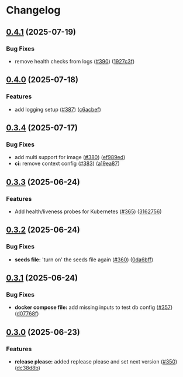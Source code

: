 # Changelog

## [0.4.1](https://github.com/Plant-Coach/plant_coach_be/compare/v0.4.0...v0.4.1) (2025-07-19)


### Bug Fixes

* remove health checks from logs ([#390](https://github.com/Plant-Coach/plant_coach_be/issues/390)) ([1927c3f](https://github.com/Plant-Coach/plant_coach_be/commit/1927c3f5e51378175a7ed8a7c963b4d79d3dc44a))

## [0.4.0](https://github.com/Plant-Coach/plant_coach_be/compare/v0.3.4...v0.4.0) (2025-07-18)


### Features

* add logging setup ([#387](https://github.com/Plant-Coach/plant_coach_be/issues/387)) ([c6acbef](https://github.com/Plant-Coach/plant_coach_be/commit/c6acbefe20611a9dac1b96d517b9c2eab3fbba4c))

## [0.3.4](https://github.com/Plant-Coach/plant_coach_be/compare/v0.3.3...v0.3.4) (2025-07-17)


### Bug Fixes

* add multi support for image ([#380](https://github.com/Plant-Coach/plant_coach_be/issues/380)) ([ef989ed](https://github.com/Plant-Coach/plant_coach_be/commit/ef989ed9fe19a3cf3a05faf0a69803f258a519e9))
* **ci:** remove context config ([#383](https://github.com/Plant-Coach/plant_coach_be/issues/383)) ([a19ea87](https://github.com/Plant-Coach/plant_coach_be/commit/a19ea870ff11bb412105093207d9dd4e4b06e8c1))

## [0.3.3](https://github.com/Plant-Coach/plant_coach_be/compare/v0.3.2...v0.3.3) (2025-06-24)


### Features

* Add health/liveness probes for Kubernetes  ([#365](https://github.com/Plant-Coach/plant_coach_be/issues/365)) ([3162756](https://github.com/Plant-Coach/plant_coach_be/commit/31627562c546556006a871f374a67b5e241e5cf0))

## [0.3.2](https://github.com/Plant-Coach/plant_coach_be/compare/v0.3.1...v0.3.2) (2025-06-24)


### Bug Fixes

* **seeds file:** 'turn on' the seeds file again ([#360](https://github.com/Plant-Coach/plant_coach_be/issues/360)) ([0da6bff](https://github.com/Plant-Coach/plant_coach_be/commit/0da6bff64f91fae523eef765a73769b0af6341ee))

## [0.3.1](https://github.com/Plant-Coach/plant_coach_be/compare/v0.3.0...v0.3.1) (2025-06-24)


### Bug Fixes

* **docker compose file:** add missing inputs to test db config ([#357](https://github.com/Plant-Coach/plant_coach_be/issues/357)) ([d07768f](https://github.com/Plant-Coach/plant_coach_be/commit/d07768f8f796aa0a95018591a15125bc07045ccb))

## [0.3.0](https://github.com/Plant-Coach/plant_coach_be/compare/0.2.0...v0.3.0) (2025-06-23)


### Features

* **release please:** added replease please and set next version ([#350](https://github.com/Plant-Coach/plant_coach_be/issues/350)) ([dc38d8b](https://github.com/Plant-Coach/plant_coach_be/commit/dc38d8bfa8f45794cc3e450270952ceb2885b9f8))
